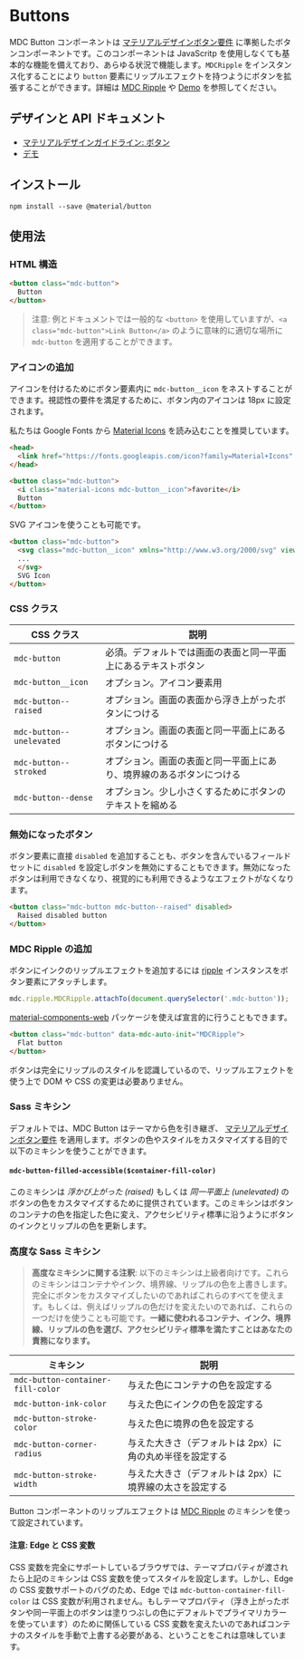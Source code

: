 <!--docs:
title: "Buttons"
layout: detail
section: components
excerpt: "Material Design-styled buttons."
iconId: button
path: /catalog/buttons/
-->

# Buttons

<!--<div class="article__asset">
  <a class="article__asset-link"
     href="https://material-components-web.appspot.com/button.html">
    <img src="{{ site.rootpath }}/images/mdc_web_screenshots/buttons.png" width="363" alt="Buttons screenshot">
  </a>
</div>-->

MDC Button コンポーネントは [マテリアルデザインボタン要件](https://material.io/guidelines/components/buttons.html) に準拠したボタンコンポーネントです。このコンポーネントは JavaScritp を使用しなくても基本的な機能を備えており、あらゆる状況で機能します。`MDCRipple` をインスタンス化することにより `button` 要素にリップルエフェクトを持つようにボタンを拡張することができます。詳細は [MDC Ripple](../mdc-ripple) や [Demo](https://material-components-web.appspot.com/button.html) を参照してください。

## デザインと API ドキュメント

<ul class="icon-list">
  <li class="icon-list-item icon-list-item--spec">
    <a href="https://material.io/guidelines/components/buttons.html">マテリアルデザインガイドライン: ボタン</a>
  </li>
  <li class="icon-list-item icon-list-item--link">
    <a href="https://material-components-web.appspot.com/button.html">デモ</a>
  </li>
</ul>

## インストール

```
npm install --save @material/button
```

## 使用法

### HTML 構造
```html
<button class="mdc-button">
  Button
</button>
```

> 注意: 例とドキュメントでは一般的な `<button>` を使用していますが、`<a class="mdc-button">Link Button</a>` のように意味的に適切な場所に `mdc-button` を適用することができます。

### アイコンの追加

アイコンを付けるためにボタン要素内に `mdc-button__icon` をネストすることができます。視認性の要件を満足するために、ボタン内のアイコンは 18px に設定されます。

私たちは Google Fonts から [Material Icons](https://material.io/icons/) を読み込むことを推奨しています。

```html
<head>
  <link href="https://fonts.googleapis.com/icon?family=Material+Icons" rel="stylesheet">
</head>

<button class="mdc-button">
  <i class="material-icons mdc-button__icon">favorite</i>
  Button
</button>
```

SVG アイコンを使うことも可能です。

```html
<button class="mdc-button">
  <svg class="mdc-button__icon" xmlns="http://www.w3.org/2000/svg" viewBox="...">
  ...
  </svg>
  SVG Icon
</button>
```

### CSS クラス


CSS クラス | 説明
--- | ---
`mdc-button` | 必須。デフォルトでは画面の表面と同一平面上にあるテキストボタン
`mdc-button__icon`    | オプション。アイコン要素用
`mdc-button--raised` | オプション。画面の表面から浮き上がったボタンにつける
`mdc-button--unelevated` | オプション。画面の表面と同一平面上にあるボタンにつける
`mdc-button--stroked` | オプション。画面の表面と同一平面上にあり、境界線のあるボタンにつける
`mdc-button--dense` | オプション。少し小さくするためにボタンのテキストを縮める


### 無効になったボタン

ボタン要素に直接 `disabled` を追加することも、ボタンを含んでいるフィールドセットに `disabled` を設定しボタンを無効にすることもできます。無効になったボタンは利用できなくなり、視覚的にも利用できるようなエフェクトがなくなります。

```html
<button class="mdc-button mdc-button--raised" disabled>
  Raised disabled button
</button>
```

### MDC Ripple の追加

ボタンにインクのリップルエフェクトを追加するには [ripple](../mdc-ripple) インスタンスをボタン要素にアタッチします。

```js
mdc.ripple.MDCRipple.attachTo(document.querySelector('.mdc-button'));
```

[material-components-web](../material-components-web) パッケージを使えば宣言的に行うこともできます。

```html
<button class="mdc-button" data-mdc-auto-init="MDCRipple">
  Flat button
</button>
```

ボタンは完全にリップルのスタイルを認識しているので、リップルエフェクトを使う上で DOM や CSS の変更は必要ありません。

### Sass ミキシン

デフォルトでは、MDC Button はテーマから色を引き継ぎ、 [マテリアルデザインボタン要件](https://material.io/guidelines/components/buttons.html) を適用します。ボタンの色やスタイルをカスタマイズする目的で以下のミキシンを使うことができます。

#### `mdc-button-filled-accessible($container-fill-color)`

このミキシンは <em>浮かび上がった (raised)</em> もしくは <em>同一平面上 (unelevated)</em> のボタンの色をカスタマイズするために提供されています。このミキシンはボタンのコンテナの色を指定した色に変え、アクセシビリティ標準に沿うようにボタンのインクとリップルの色を更新します。

### 高度な Sass ミキシン

> **高度なミキシンに関する注釈**: 以下のミキシンは上級者向けです。これらのミキシンはコンテナやインク、境界線、リップルの色を上書きします。完全にボタンをカスタマイズしたいのであればこれらのすべてを使えます。もしくは、例えばリップルの色だけを変えたいのであれば、これらの一つだけを使うことも可能です。**一緒に使われるコンテナ、インク、境界線、リップルの色を選び、アクセシビリティ標準を満たすことはあなたの責務になります。**

ミキシン | 説明
--- | ---
`mdc-button-container-fill-color` | 与えた色にコンテナの色を設定する
`mdc-button-ink-color` | 与えた色にインクの色を設定する
`mdc-button-stroke-color` | 与えた色に境界の色を設定する
`mdc-button-corner-radius` | 与えた大きさ（デフォルトは 2px）に角の丸め半径を設定する
`mdc-button-stroke-width` | 与えた大きさ（デフォルトは 2px）に境界線の太さを設定する

Button コンポーネントのリップルエフェクトは [MDC Ripple](../mdc-ripple) のミキシンを使って設定されています。

#### 注意: Edge と CSS 変数

CSS 変数を完全にサポートしているブラウザでは、テーマプロパティが渡されたら上記のミキシンは CSS 変数を使ってスタイルを設定します。しかし、Edge の CSS 変数サポートのバグのため、Edge では `mdc-button-container-fill-color` は CSS 変数が利用されません。もしテーマプロパティ（浮き上がったボタンや同一平面上のボタンは塗りつぶしの色にデフォルトでプライマリカラーを使っています）のために関係している CSS 変数を変えたいのであればコンテナのスタイルを手動で上書する必要がある、ということをこれは意味しています。
